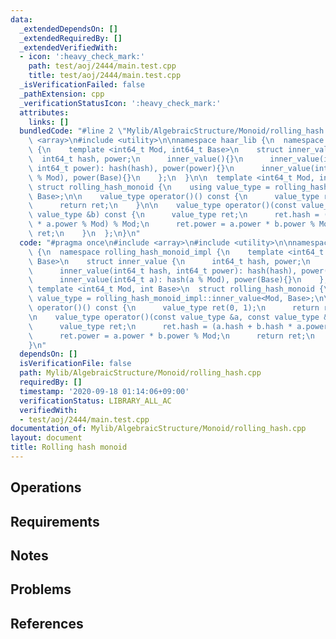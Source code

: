 ```yaml
---
data:
  _extendedDependsOn: []
  _extendedRequiredBy: []
  _extendedVerifiedWith:
  - icon: ':heavy_check_mark:'
    path: test/aoj/2444/main.test.cpp
    title: test/aoj/2444/main.test.cpp
  _isVerificationFailed: false
  _pathExtension: cpp
  _verificationStatusIcon: ':heavy_check_mark:'
  attributes:
    links: []
  bundledCode: "#line 2 \"Mylib/AlgebraicStructure/Monoid/rolling_hash.cpp\"\n#include\
    \ <array>\n#include <utility>\n\nnamespace haar_lib {\n  namespace rolling_hash_monoid_impl\
    \ {\n    template <int64_t Mod, int64_t Base>\n    struct inner_value {\n    \
    \  int64_t hash, power;\n      inner_value(){}\n      inner_value(int64_t hash,\
    \ int64_t power): hash(hash), power(power){}\n      inner_value(int64_t a): hash(a\
    \ % Mod), power(Base){}\n    };\n  }\n\n  template <int64_t Mod, int Base>\n \
    \ struct rolling_hash_monoid {\n    using value_type = rolling_hash_monoid_impl::inner_value<Mod,\
    \ Base>;\n\n    value_type operator()() const {\n      value_type ret(0, 1);\n\
    \      return ret;\n    }\n\n    value_type operator()(const value_type &a, const\
    \ value_type &b) const {\n      value_type ret;\n      ret.hash = (a.hash + b.hash\
    \ * a.power % Mod) % Mod;\n      ret.power = a.power * b.power % Mod;\n      return\
    \ ret;\n    }\n  };\n}\n"
  code: "#pragma once\n#include <array>\n#include <utility>\n\nnamespace haar_lib\
    \ {\n  namespace rolling_hash_monoid_impl {\n    template <int64_t Mod, int64_t\
    \ Base>\n    struct inner_value {\n      int64_t hash, power;\n      inner_value(){}\n\
    \      inner_value(int64_t hash, int64_t power): hash(hash), power(power){}\n\
    \      inner_value(int64_t a): hash(a % Mod), power(Base){}\n    };\n  }\n\n \
    \ template <int64_t Mod, int Base>\n  struct rolling_hash_monoid {\n    using\
    \ value_type = rolling_hash_monoid_impl::inner_value<Mod, Base>;\n\n    value_type\
    \ operator()() const {\n      value_type ret(0, 1);\n      return ret;\n    }\n\
    \n    value_type operator()(const value_type &a, const value_type &b) const {\n\
    \      value_type ret;\n      ret.hash = (a.hash + b.hash * a.power % Mod) % Mod;\n\
    \      ret.power = a.power * b.power % Mod;\n      return ret;\n    }\n  };\n\
    }\n"
  dependsOn: []
  isVerificationFile: false
  path: Mylib/AlgebraicStructure/Monoid/rolling_hash.cpp
  requiredBy: []
  timestamp: '2020-09-18 01:14:06+09:00'
  verificationStatus: LIBRARY_ALL_AC
  verifiedWith:
  - test/aoj/2444/main.test.cpp
documentation_of: Mylib/AlgebraicStructure/Monoid/rolling_hash.cpp
layout: document
title: Rolling hash monoid
---
```


## Operations

## Requirements

## Notes

## Problems

## References
